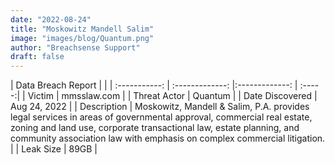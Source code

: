 ```yaml
---
date: "2022-08-24"
title: "Moskowitz Mandell Salim"
image: "images/blog/Quantum.png"
author: "Breachsense Support"
draft: false
---
```


| Data Breach Report           |              | 
| :-----------: | :-------------:     |:-------------:    | :-----:|
| Victim      | mmsslaw.com      | 
| Threat Actor      | Quantum      | 
| Date Discovered      | Aug 24, 2022      | 
| Description      | Moskowitz, Mandell & Salim, P.A. provides legal services in areas of governmental approval, commercial real estate, zoning and land use, corporate transactional law, estate planning, and community association law with emphasis on complex commercial litigation.      | 
| Leak Size      | 89GB      | 

